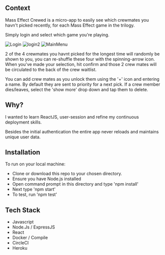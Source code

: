 ## Context
Mass Effect Crewed is a micro-app to easily see which crewmates you havn't picked recently, for each Mass Effect game in the trilogy.

Simply login and select which game you're playing.

![Login](https://user-images.githubusercontent.com/42459707/112561197-d0550180-8e28-11eb-970d-b1c2468d619e.PNG)
![login2](https://user-images.githubusercontent.com/42459707/112561287-08f4db00-8e29-11eb-8a62-a525f2c86987.PNG)
![MainMenu](https://user-images.githubusercontent.com/42459707/112561304-0f835280-8e29-11eb-97ba-0c7994b67848.PNG)

2 of the 4 crewmates you havnt picked for the longest time will randomly be shown to you, you can re-shuffle these four with the spinning-arrow icon.
When you've made your selection, hit confirm and those 2 crew mates will be circulated to the back of the crew waitlist.

You can add crew mates as you unlock them using the '+' icon and entering a name. By default they are sent to priority for a next pick.
If a crew member dies/leaves, select the 'show more' drop down and tap them to delete.


## Why?
I wanted to learn ReactJS, user-session and refine my continuous deployment skills.

Besides the initial authentication the entire app never reloads and maintains unique user data.


## Installation
To run on your local machine:
* Clone or download this repo to your chosen directory.
* Ensure you have Node.js installed
* Open command prompt in this directory and type 'npm install'
* Next type 'npm start'
* To test, run 'npm test'


## Tech Stack
* Javascript
* Node.Js / ExpressJS
* React
* Docker / Compile
* CircleCI
* Heroku

